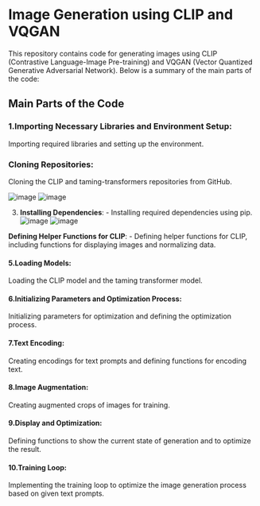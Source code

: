 <h1>Image Generation using CLIP and VQGAN</h1>
This repository contains code for generating images using CLIP (Contrastive Language-Image Pre-training) and VQGAN (Vector Quantized Generative Adversarial Network). Below is a summary of the main parts of the code:
<H2>Main Parts of the Code</H2>
<h3>1.Importing Necessary Libraries and Environment Setup:</h3>
Importing required libraries and setting up the environment.
<h3>Cloning Repositories:</h3>
Cloning the CLIP and taming-transformers repositories from GitHub.

  ![image](https://github.com/user-attachments/assets/5bc6f5bc-9826-47f3-a596-5d8e37fa82f9)
![image](https://github.com/user-attachments/assets/91831b0e-c17c-4deb-bd13-0ff510b136e9)

3. **Installing Dependencies**: - Installing required dependencies using pip.
   ![image](https://github.com/user-attachments/assets/b842e4e2-4cad-43e5-99e1-b8a5e366cc54)
![image](https://github.com/user-attachments/assets/872df9ae-4842-4d63-8090-b6160d2d233c)

**Defining Helper Functions for CLIP**: - Defining helper functions for CLIP, including functions for displaying images and normalizing data.
<h4>5.Loading Models:</h4>
Loading the CLIP model and the taming transformer model.

<h4>6.Initializing Parameters and Optimization Process:</h4>
Initializing parameters for optimization and defining the optimization process.

<h4>7.Text Encoding:</h4>
Creating encodings for text prompts and defining functions for encoding text.

<h4>8.Image Augmentation:</h4>
Creating augmented crops of images for training.

<h4>9.Display and Optimization:</h4>
Defining functions to show the current state of generation and to optimize the result.

<h4>10.Training Loop:</h4>
Implementing the training loop to optimize the image generation process based on given text prompts.
